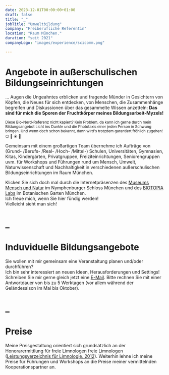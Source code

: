 ```yaml
---
date: 2023-12-01T00:00:00+01:00
draft: false
title: "_"
jobTitle: "Umweltbildung"
company: "Freiberufliche Referentin"
location: "Raum München."
duration: "seit 2021"
companyLogo: "images/experience/scicomm.png"

---
```

# Angebote in außerschulischen Bildungseinrichtungen
... Augen die Ungeahntes erblicken und fragende Münder in Gesichtern von Köpfen, die Neues für sich entdecken, von Menschen, die Zusammenhänge begreifen und Diskussionen über das gesammelte Wissen anzetteln: <strong>Das sind für mich die Sporen der Fruchtkörper meines Bildungsarbeit-Myzels!</strong> <br/>

<sup>Diese Bio-Nerd-Referenz nicht kapiert? Kein Problem, da kann ich gerne durch mein Bildungsangebot Licht ins Dunkle und die Phototaxis einer jeden Person in Schwung bringen. Und wenn doch schon bekannt, dann wird's trotzdem garantiert fröhlich zugehen! 😉 🍄 ☀️ 🧫<sup><br/>

Gemeinsam mit einem großartigen Team übernehme ich Aufträge von (Grund- /Berufs- /Real- /Hoch- /Mittel-) Schulen, Universitäten, Gymnasien, Kitas, Kindergärten, Privatgruppen, Freiziteinrichtungen, Seniorengruppen uvm. für Workshops und Führungen rund um Mensch, Umwelt, Naturwissenschaft und Nachhaltigkeit in verschiedenen außerschulischen Bildungseinrichtungen im Raum München. 

Klicken Sie sich doch mal durch die Internetpräsenzen des <a href= 'https://mmn-muenchen.snsb.de/fuehrungen-mehr/'> Museums Mensch und Natur</a> im Nymphenburger Schloss München und des <a href= 'https://biotopialab.snsb.de/programme/'> BIOTOPIA Labs</a> im Botanischen Garten München. <br/> 
Ich freue mich, wenn Sie hier fündig werden! <br/> 
Vielleicht sieht man sich! 

# _
# Induviduelle Bildungsangebote
Sie wollen mit mir gemeinsam eine Veranstaltung planen und/oder durchführen? <br/> Ich bin sehr interessiert an neuen Ideen, Herausforderungen und Settings! <br/> Schreiben Sie mir gerne gleich jetzt eine <a href='mailto:spyingonscience@posteo.com?subject=Kontaktaufnahme%20über%20die%20Webseite%20spyingonscience.com'>E-Mail</a>. Bitte rechnen Sie mit einer Antwortdauer von bis zu 5 Werktagen (vor allem während der Geländesaison im Mai bis Oktober). 

# _
# Preise 
Meine Preisgestaltung orientiert sich grundsätzlich an der Honorarermittlung für freie Limnologen freie Limnologen (<a href='https://limnologen.com/honorarermittlung/'>Leistungsverzeichnis für Limnologie, 2012</a>). Weiterhin lehne ich meine Preise für Führungen und Workshops an die Preise meiner vermittelnden Kooperationspartner an. 
